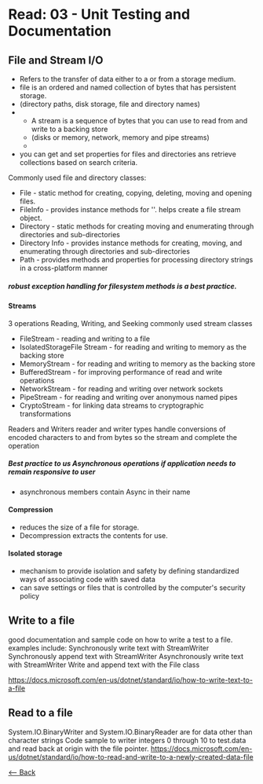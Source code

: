 # Read: 03 - Unit Testing and Documentation

## File and Stream I/O 
- Refers to the transfer of data either to a or from a storage medium.
- file is an ordered and named collection of bytes that has persistent storage.
- (directory paths, disk storage, file and directory names)
- - A stream is a sequence of bytes that you can use to read from and write to a backing store
  - (disks or memory, network, memory and pipe streams)
  -  
- you can get and set properties for files and directories ans retrieve collections based on search criteria.

Commonly used file and directory classes:
- File - static method for creating, copying, deleting, moving and opening files.
- FileInfo - provides instance methods for ''. helps create a file stream object.
- Directory - static methods for creating moving and enumerating through directories and sub-directories
- Directory Info - provides instance methods for creating, moving, and enumerating through directories and sub-directories
- Path - provides methods and properties for processing directory strings in a cross-platform manner

##### robust exception handling for filesystem methods is a best practice.

#### Streams 
3 operations Reading, Writing, and Seeking
commonly used stream classes
- FileStream - reading and writing to a file
- IsolatedStorageFile Stream - for reading and writing to memory as the backing store 
- MemoryStream - for reading and writing to memory as the backing store
- BufferedStream - for improving performance of read and write operations
- NetworkStream - for reading and writing over network sockets
- PipeStream - for reading and writing over anonymous named pipes
- CryptoStream  - for linking data streams to cryptographic transformations

Readers and Writers
reader and writer types handle conversions of encoded characters to and from bytes so the stream and complete the operation

##### Best practice to us Asynchronous operations if application needs to remain responsive to user
- asynchronous members contain Async in their name

#### Compression 
- reduces the size of a file for storage. 
- Decompression extracts the contents for use.

#### Isolated storage
- mechanism to provide isolation and safety by defining standardized ways of associating code with saved data
- can save settings or files that is controlled by the computer's security policy 


## Write to a file
good documentation and sample code on how to write a test to a file.
examples include:
Synchronously write text with StreamWriter
Synchronously append text with StreamWriter
Asynchronously write text with StreamWriter
Write and append text with the File class 
 
https://docs.microsoft.com/en-us/dotnet/standard/io/how-to-write-text-to-a-file


## Read to a file

System.IO.BinaryWriter and System.IO.BinaryReader are for data other than character strings
Code sample to writer integers 0 through 10 to test.data and read back at origin with the file pointer.
https://docs.microsoft.com/en-us/dotnet/standard/io/how-to-read-and-write-to-a-newly-created-data-file


[<-- Back](README.md)